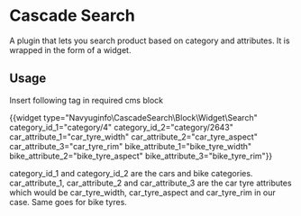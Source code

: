 # Cascade Search

A plugin that lets you search product based on category and attributes.
It is wrapped in the form of a widget.

## Usage

Insert following tag in required cms block 

{{widget type="Navyuginfo\CascadeSearch\Block\Widget\Search" category_id_1="category/4" category_id_2="category/2643" car_attribute_1="car_tyre_width" car_attribute_2="car_tyre_aspect" car_attribute_3="car_tyre_rim" bike_attribute_1="bike_tyre_width" bike_attribute_2="bike_tyre_aspect" bike_attribute_3="bike_tyre_rim"}}

category_id_1 and category_id_2 are the cars and bike categories.
car_attribute_1, car_attribute_2 and car_attribute_3 are the car tyre attributes which would be car_tyre_width, car_tyre_aspect and car_tyre_rim in our case.
Same goes for bike tyres.

